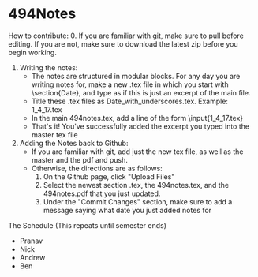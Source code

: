 # 494Notes
How to contribute:
0. If you are familiar with git, make sure to pull before editing. If you are not, make sure to download the latest zip before you begin working. 
1. Writing the notes:
    * The notes are structured in modular blocks. For any day you are writing notes for, make a new .tex file in which you start with   \section{Date}, and type as if this is just an excerpt of the main file.
    * Title these .tex files as Date_with_underscores.tex. Example: 1_4_17.tex
    * In the main 494notes.tex, add a line of the form \input{1_4_17.tex}
    * That's it! You've successfully added the excerpt you typed into the master tex file
2. Adding the Notes back to Github:
    * If you are familiar with git, add just the new tex file, as well as the master and the pdf and push.
    * Otherwise, the directions are as follows:
        1. On the Github page, click "Upload Files"
        2. Select the newest section .tex, the 494notes.tex, and the 494notes.pdf that you just updated. 
        3. Under the "Commit Changes" section, make sure to add a message saying what date you just added notes for

The Schedule (This repeats until semester ends)
- Pranav
- Nick
- Andrew
- Ben
